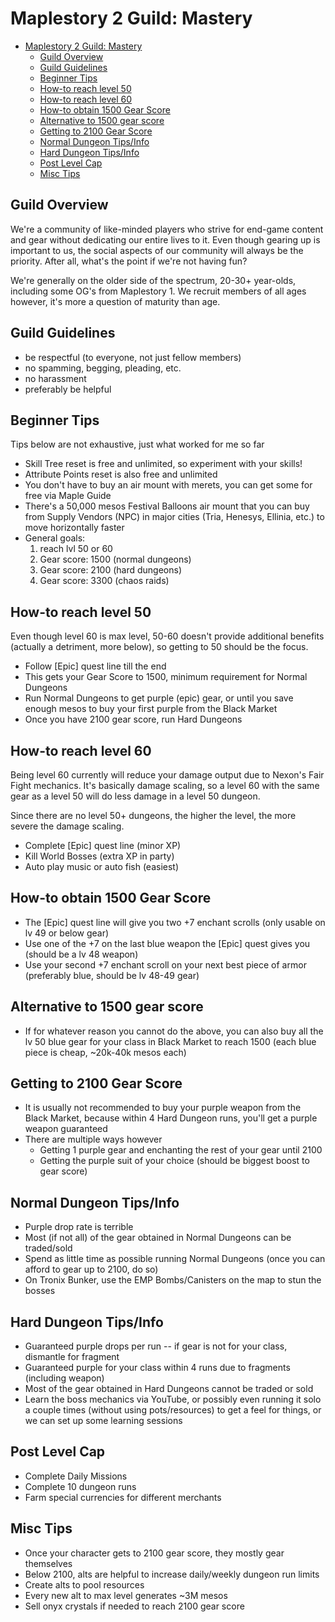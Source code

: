# Maplestory 2 Guild: Mastery

<!-- TOC -->

- [Maplestory 2 Guild: Mastery](#maplestory-2-guild-mastery)
  - [Guild Overview](#guild-overview)
  - [Guild Guidelines](#guild-guidelines)
  - [Beginner Tips](#beginner-tips)
  - [How-to reach level 50](#how-to-reach-level-50)
  - [How-to reach level 60](#how-to-reach-level-60)
  - [How-to obtain 1500 Gear Score](#how-to-obtain-1500-gear-score)
  - [Alternative to 1500 gear score](#alternative-to-1500-gear-score)
  - [Getting to 2100 Gear Score](#getting-to-2100-gear-score)
  - [Normal Dungeon Tips/Info](#normal-dungeon-tipsinfo)
  - [Hard Dungeon Tips/Info](#hard-dungeon-tipsinfo)
  - [Post Level Cap](#post-level-cap)
  - [Misc Tips](#misc-tips)

<!-- /TOC -->

## Guild Overview

We're a community of like-minded players who strive for end-game content and gear without dedicating our entire lives to it. Even though gearing up is important to us, the social aspects of our community will always be the priority. After all, what's the point if we're not having fun?

We're generally on the older side of the spectrum, 20-30+ year-olds, including some OG's from Maplestory 1. We recruit members of all ages however, it's more a question of maturity than age.

## Guild Guidelines

- be respectful (to everyone, not just fellow members)
- no spamming, begging, pleading, etc.
- no harassment
- preferably be helpful

## Beginner Tips

Tips below are not exhaustive, just what worked for me so far

- Skill Tree reset is free and unlimited, so experiment with your skills!
- Attribute Points reset is also free and unlimited
- You don't have to buy an air mount with merets, you can get some for free via Maple Guide
- There's a 50,000 mesos Festival Balloons air mount that you can buy from Supply Vendors (NPC) in major cities (Tria, Henesys, Ellinia, etc.) to move horizontally faster
- General goals:
  1. reach lvl 50 or 60
  2. Gear score: 1500 (normal dungeons)
  3. Gear score: 2100 (hard dungeons)
  4. Gear score: 3300 (chaos raids)

## How-to reach level 50

Even though level 60 is max level, 50-60 doesn't provide additional benefits (actually a detriment, more below), so getting to 50 should be the focus.

- Follow [Epic] quest line till the end
- This gets your Gear Score to 1500, minimum requirement for Normal Dungeons
- Run Normal Dungeons to get purple (epic) gear, or until you save enough mesos to buy your first purple from the Black Market
- Once you have 2100 gear score, run Hard Dungeons

## How-to reach level 60

Being level 60 currently will reduce your damage output due to Nexon's Fair Fight mechanics. It's basically damage scaling, so a level 60 with the same gear as a level 50 will do less damage in a level 50 dungeon.

Since there are no level 50+ dungeons, the higher the level, the more severe the damage scaling.

- Complete [Epic] quest line (minor XP)
- Kill World Bosses (extra XP in party)
- Auto play music or auto fish (easiest)

## How-to obtain 1500 Gear Score

- The [Epic] quest line will give you two +7 enchant scrolls (only usable on lv 49 or below gear)
- Use one of the +7 on the last blue weapon the [Epic] quest gives you (should be a lv 48 weapon)
- Use your second +7 enchant scroll on your next best piece of armor (preferably blue, should be lv 48-49 gear)

## Alternative to 1500 gear score

- If for whatever reason you cannot do the above, you can also buy all the lv 50 blue gear for your class in Black Market to reach 1500 (each blue piece is cheap, ~20k-40k mesos each)

## Getting to 2100 Gear Score

- It is usually not recommended to buy your purple weapon from the Black Market, because within 4 Hard Dungeon runs, you'll get a purple weapon guaranteed
- There are multiple ways however
  - Getting 1 purple gear and enchanting the rest of your gear until 2100
  - Getting the purple suit of your choice (should be biggest boost to gear score)

## Normal Dungeon Tips/Info

- Purple drop rate is terrible
- Most (if not all) of the gear obtained in Normal Dungeons can be traded/sold
- Spend as little time as possible running Normal Dungeons (once you can afford to gear up to 2100, do so)
- On Tronix Bunker, use the EMP Bombs/Canisters on the map to stun the bosses

## Hard Dungeon Tips/Info

- Guaranteed purple drops per run -- if gear is not for your class, dismantle for fragment
- Guaranteed purple for your class within 4 runs due to fragments (including weapon)
- Most of the gear obtained in Hard Dungeons cannot be traded or sold
- Learn the boss mechanics via YouTube, or possibly even running it solo a couple times (without using pots/resources) to get a feel for things, or we can set up some learning sessions

## Post Level Cap

- Complete Daily Missions
- Complete 10 dungeon runs
- Farm special currencies for different merchants

## Misc Tips

- Once your character gets to 2100 gear score, they mostly gear themselves
- Below 2100, alts are helpful to increase daily/weekly dungeon run limits
- Create alts to pool resources
- Every new alt to max level generates ~3M mesos
- Sell onyx crystals if needed to reach 2100 gear score
